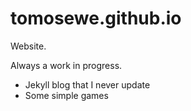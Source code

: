 # tomosewe.github.io
Website.

Always a work in progress.

- Jekyll blog that I never update
- Some simple games
